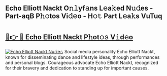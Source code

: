 ## Echo Elliott Nackt O𝚗𝚕yf𝚊ns L𝚎a𝚔ed N𝚞𝚍es - Part-aqB P𝚑𝚘tos Vi𝚍𝚎o - H𝚘𝚝 Part L𝚎a𝚔s VuTuq

# <h2><a href="http://kfdyeyk.oniu.top/?m=Echo+Elliott+Nackt">🔗👉 🔴 Echo Elliott Nackt P𝚑ot𝚘𝚜 V𝚒d𝚎o</a></h2>

[![Echo Elliott Nackt Nu𝚍e𝚜](https://i.imgur.com/0qMVB7G.gif)](http://kfdyeyk.oniu.top/?m=Echo+Elliott+Nackt)
Social media personality Echo Elliott Nackt, known for disseminating dance and lifestyle ideas, through performances and personal blogs. Courageous advocate Echo Elliott Nackt, recognized for their bravery and dedication to standing up for important causes.  
